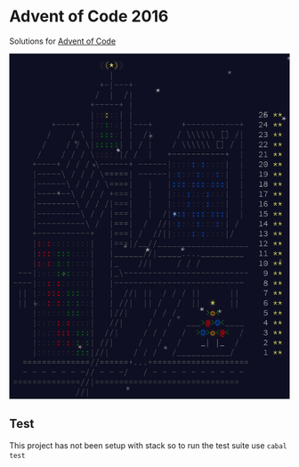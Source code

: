 # Advent of Code 2016

Solutions for [Advent of Code](https://adventofcode.com/2016/)

![2016](2016.gif)

## Test

This project has not been setup with stack so to run the test suite use `cabal test`
